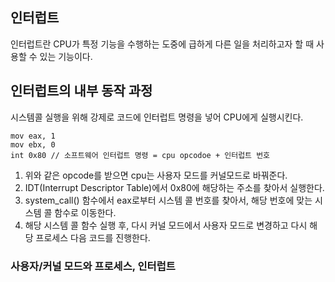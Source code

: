 ## 인터럽트

인터럽트란 CPU가 특정 기능을 수행하는 도중에 급하게 다른 일을 처리하고자 할 때 사용할 수 있는 기능이다.

## 인터럽트의 내부 동작 과정

시스템콜 실행을 위해 강제로 코드에 인터럽트 명령을 넣어 CPU에게 실행시킨다.

```
mov eax, 1
mov ebx, 0
int 0x80 // 소프트웨어 인터럽트 명령 = cpu opcodoe + 인터럽트 번호
```

1. 위와 같은 opcode를 받으면 cpu는 사용자 모드를 커널모드로 바꿔준다.
2. IDT(Interrupt Descriptor Table)에서 0x80에 해당하는 주소를 찾아서 실행한다.
3. system_call() 함수에서 eax로부터 시스템 콜 번호를 찾아서, 해당 번호에 맞는 시스템 콜 함수로 이동한다.
4. 해당 시스템 콜 함수 실행 후, 다시 커널 모드에서 사용자 모드로 변경하고 다시 해당 프로세스 다음 코드를 진행한다.

### 사용자/커널 모드와 프로세스, 인터럽트

